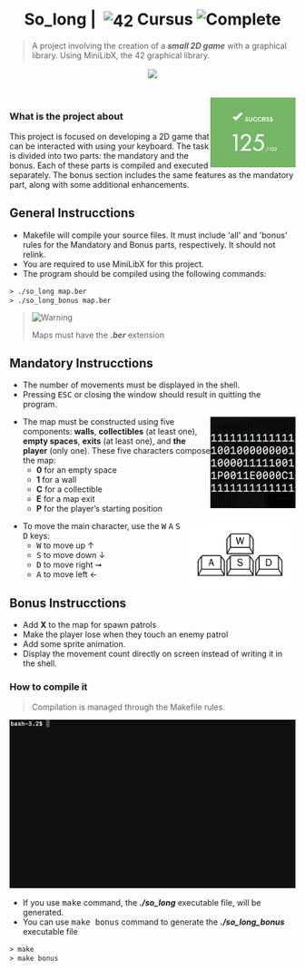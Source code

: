 <!--HEADER-->
<h1 align="center"> So_long | 
  <picture>
  <source media="(prefers-color-scheme: dark)" srcset="https://cdn.simpleicons.org/42/white">
  <img alt="42" width=40 align="center" src="https://cdn.simpleicons.org/42/Black">
 </picture>
 Cursus 
  <img alt="Complete" src="https://raw.githubusercontent.com/Mqxx/GitHub-Markdown/main/blockquotes/badge/dark-theme/complete.svg">
</h1>
<!--FINISH HEADER-->

<!--MINI DESCRIPTION-->
> A project involving the creation of a ***small 2D game*** with a graphical library. Using MiniLibX, the 42 graphical library.

<div align="center">
<img align="center"  width="600" src="https://github.com/josephcheel/readme/blob/main/resources/so_long/SoLongExample.gif">
</div>
<br>
<br>
 <img align="right" width="150" src="https://github.com/josephcheel/readme/blob/main/resources/125_Success.png">
 
### What is the project about

This project is focused on developing a 2D game that can be interacted with using your keyboard. The task is divided into two parts: the mandatory and the bonus. Each of these parts is compiled and executed separately. The bonus section includes the same features as the mandatory part, along with some additional enhancements.

## General Instrucctions
* Makefile will compile your source files. It must include 'all' and 'bonus' rules for the Mandatory and Bonus parts, respectively. It should not relink.
* You are required to use MiniLibX for this project.
* The program should be compiled using the following commands:
 
```shell
> ./so_long map.ber
> ./so_long_bonus map.ber
```
> <picture>
>   <source media="(prefers-color-scheme: light)" srcset="https://raw.githubusercontent.com/Mqxx/GitHub-Markdown/main/blockquotes/badge/light-theme/warning.svg">
>   <img alt="Warning" src="https://raw.githubusercontent.com/Mqxx/GitHub-Markdown/main/blockquotes/badge/dark-theme/warning.svg">
> </picture><br>
>
> Maps must have the ***.ber*** extension

## Mandatory Instrucctions
* The number of movements must be displayed in the shell.
* Pressing <kbd>ESC</kbd> or closing the window should result in quitting the program.

<img align="right" width="150" src="https://github.com/josephcheel/readme/blob/main/resources/so_long/FileMapExample.png">

* The map must be constructed using five components: **walls**, **collectibles** (at least one), **empty spaces**, **exits** (at least one), and **the player** (only one). These five characters compose the map: 
  * **0** for an empty space
  * **1** for a wall
  * **C** for a collectible
  * **E** for a map exit
  * **P** for the player’s starting position

<img align="right" width="200" src="https://github.com/josephcheel/readme/blob/main/resources/so_long/wasd_keys.png">

* To move the main character, use the <kbd>W</kbd> <kbd>A</kbd> <kbd>S</kbd> <kbd>D</kbd> keys:
  * <kbd>W</kbd> to move up ↑
  * <kbd>S</kbd> to move down ↓
  * <kbd>D</kbd> to move right ➞
  * <kbd>A</kbd> to move left ←

## Bonus Instrucctions

* Add **X** to the map for spawn patrols 
* Make the player lose when they touch an enemy patrol
* Add some sprite animation. 
* Display the movement count directly on screen instead of writing it in the shell.
 
### How to compile it
> Compilation is managed through the Makefile rules.


<div align="center">
<img width="1000" src="https://github.com/josephcheel/readme/blob/main/resources/so_long/make_bash.gif">
</div>

* If you use <kbd>make</kbd> command, the ***./so_long*** executable file, will be generated.
* You can use <kbd>make bonus</kbd> command to generate the ***./so_long_bonus*** executable file

```shell
> make
> make bonus
```
